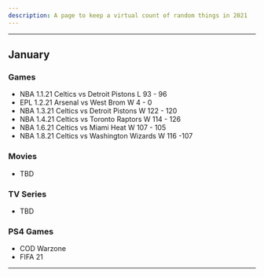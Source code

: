 ```yaml
---
description: A page to keep a virtual count of random things in 2021
---
```

---
## January 
###  Games 
- NBA 1.1.21 Celtics vs Detroit Pistons L 93 - 96
- EPL 1.2.21 Arsenal vs West Brom W 4 - 0
- NBA 1.3.21 Celtics vs Detroit Pistons W 122 - 120
- NBA 1.4.21 Celtics vs Toronto Raptors W 114 - 126
- NBA 1.6.21 Celtics vs Miami Heat W 107 - 105 
- NBA 1.8.21 Celtics vs Washington Wizards W 116 -107

### Movies
- TBD

### TV Series
- TBD

### PS4 Games
- COD Warzone
- FIFA 21
---
